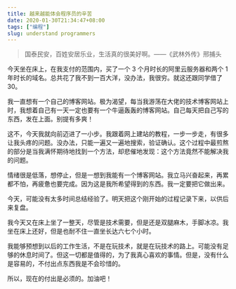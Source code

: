 ```yaml
---
title: 越来越能体会程序员的辛苦
date: 2020-01-30T21:34:47+08:00
tags: ["编程"]
slug: understand programmers
---
```


> 国泰民安，百姓安居乐业，生活真的很美好啊。——《武林外传》邢捕头

今天坐在床上，在我支付的范围内，买了一个 3 个月时长的阿里云服务器和两个 1 年时长的域名。总共花了我不到一百大洋，没办法，我很穷。就这还跟同学借了 30。

我一直想有一个自己的博客网站。极为渴望，每当我游荡在大佬的技术博客网站上时，我想着自己有一天一定也要有一个牛逼轰轰的博客网站。自己每天把自己写的东西，发在上面。别提有多爽！

这不，今天我就向前迈进了一小步。我跟着网上建站的教程，一步一步走，有很多让我头疼的问题。没办法，只能一遍又一遍地搜索，验证确认。这个过程中最煎熬的部分是当我满怀期待地找到一个方法，却悲催地发现：这个方法竟然不能解决我的问题。

情绪很是低落，想停止，但是一想到我能有一个博客网站。我立马兴奋起来，再累都不怕，再疲惫也要完成。因为这是我所希望得到的东西。我一定要把它做出来。

今天，可能没有太多时间总结经验了。明天把这个刚开始的过程记录下来，以供后来复盘。

我今天又在床上坐了一整天，尽管是技术需要，但是还是双腿麻木，手脚冰凉。我坐在床上还好，但是也耐不住一直坐长达六七个小时。

我能够预想到以后的工作生活，不是在玩技术，就是在玩技术的路上。可能没有足够的休息时间了。但这一切都是值得的，为了我真心喜欢的事情。但是，没有什么是容易的，不付出点东西我是不会珍惜的。

所以，现在的付出是必须的。加油吧！
